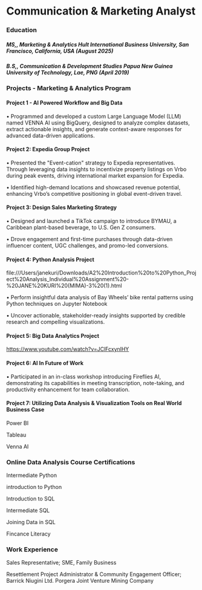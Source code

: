 # Communication & Marketing Analyst

### Education

##### MS,, Marketing & Analytics  Hult International Business University, San Francisco, California, USA  (August 2025)

##### B.S,, Communication & Development Studies  Papua New Guinea University of Technology, Lae, PNG  (April 2019)

### Projects - Marketing & Analytics Program

#### Project 1 - AI Powered Workflow and Big Data

• Programmed and developed a custom Large Language Model (LLM) named VENNA AI using BigQuery, designed to analyze complex datasets, extract actionable insights, and generate context-aware responses for advanced data-driven applications.

#### Project 2: Expedia Group Project   

•	Presented the "Event-cation" strategy to Expedia representatives. Through leveraging data insights to incentivize property listings on Vrbo during peak events, driving international market expansion for Expedia.

•	Identified high-demand locations and showcased revenue potential, enhancing Vrbo’s competitive positioning in global event-driven travel.

#### Project 3: Design Sales Marketing Strategy 

•	Designed and launched a TikTok campaign to introduce BYMAU, a Caribbean plant-based beverage, to U.S. Gen Z consumers.

•	Drove engagement and first-time purchases through data-driven influencer content, UGC challenges, and promo-led conversions.

#### Project 4: Python Analysis Project

file:///Users/janekuri/Downloads/A2%20Introduction%20to%20Python_Project%20Analysis_Individual%20Assignment%20-%20JANE%20KURI%20(MIMA)-3%20(1).html 
  
•	Perform insightful data analysis of Bay Wheels’ bike rental patterns using Python techniques on Jupyter Notebook 

•	Uncover actionable, stakeholder-ready insights supported by credible research and compelling visualizations.

#### Project 5: Big Data Analytics Project
https://www.youtube.com/watch?v=JClFcxynlHY 

#### Project 6: AI In Future of Work

•	Participated in an in-class workshop introducing Fireflies AI, demonstrating its capabilities in meeting transcription, note-taking, and productivity enhancement for team collaboration.

#### Project 7: Utilizing Data Analysis & Visualization Tools on Real World Business Case
Power BI

Tableau

Venna AI

### Online Data Analysis Course Certifications

Intermediate Python

introduction to Python

Introduction to SQL

Intermediate SQL

Joining Data in SQL

Fincance Literacy

### Work Experience 

Sales Representative; SME,  Family Business

Resettlement Project Administrator & Community Engagement Officer;  Barrick Niugini Ltd. Porgera Joint Venture Mining Company

